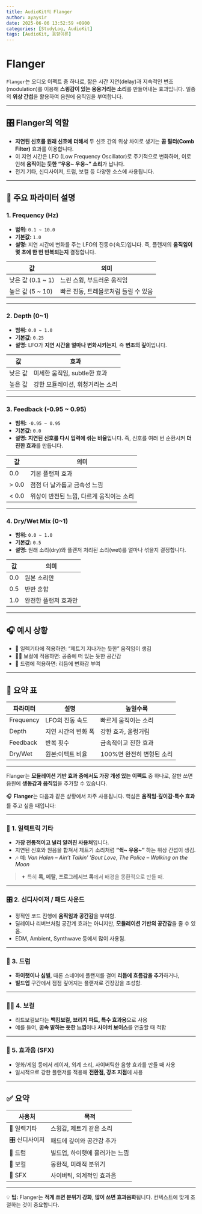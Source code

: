 ```yaml
---
title: AudioKit의 Flanger
author: ayaysir
date: 2025-06-06 13:52:59 +0900
categories: [StudyLog, AudioKit]
tags: [AudioKit, 음향이론]
---
```


# Flanger

`Flanger`는 오디오 이펙트 중 하나로, 짧은 시간 지연(delay)과 지속적인 변조(modulation)를 이용해 **스윙감이 있는 웅웅거리는 소리**를 만들어내는 효과입니다. 일종의 **위상 간섭**을 활용하여 음원에 움직임을 부여합니다.

---

## 🎛️ Flanger의 역할

* **지연된 신호를 원래 신호에 더해서** 두 신호 간의 위상 차이로 생기는 **콤 필터(Comb Filter)** 효과를 이용합니다.
* 이 지연 시간은 LFO (Low Frequency Oscillator)로 주기적으로 변화하며, 이로 인해 **움직이는 듯한 “우웅\~ 우웅\~” 소리**가 납니다.
* 전기 기타, 신디사이저, 드럼, 보컬 등 다양한 소스에 사용됩니다.

---

## 🧪 주요 파라미터 설명

### 1. **Frequency (Hz)**

* **범위:** `0.1 ~ 10.0`
* **기본값:** `1.0`
* **설명:**
  지연 시간에 변화를 주는 LFO의 진동수(속도)입니다.
  즉, 플랜저의 **움직임이 몇 초에 한 번 반복되는지** 결정합니다.

| 값               | 의미                    |
| --------------- | --------------------- |
| 낮은 값 (0.1 \~ 1) | 느린 스윙, 부드러운 움직임       |
| 높은 값 (5 \~ 10)  | 빠른 진동, 트레몰로처럼 들릴 수 있음 |

---

### 2. **Depth (0\~1)**

* **범위:** `0.0 ~ 1.0`
* **기본값:** `0.25`
* **설명:**
  LFO가 **지연 시간을 얼마나 변화시키는지**, 즉 **변조의 깊이**입니다.

| 값    | 효과                  |
| ---- | ------------------- |
| 낮은 값 | 미세한 움직임, subtle한 효과 |
| 높은 값 | 강한 모듈레이션, 휘청거리는 소리  |

---

### 3. **Feedback (-0.95 \~ 0.95)**

* **범위:** `-0.95 ~ 0.95`
* **기본값:** `0.0`
* **설명:**
  **지연된 신호를 다시 입력에 섞는 비율**입니다. 즉, 신호를 여러 번 순환시켜 **더 진한 효과**를 만듭니다.

| 값     | 의미                      |
| ----- | ----------------------- |
| 0.0   | 기본 플랜저 효과               |
| > 0.0 | 점점 더 날카롭고 금속성 느낌        |
| < 0.0 | 위상이 반전된 느낌, 다르게 움직이는 소리 |

---

### 4. **Dry/Wet Mix (0\~1)**

* **범위:** `0.0 ~ 1.0`
* **기본값:** `0.5`
* **설명:**
  원래 소리(dry)와 플랜저 처리된 소리(wet)를 얼마나 섞을지 결정합니다.

| 값   | 의미          |
| --- | ----------- |
| 0.0 | 원본 소리만      |
| 0.5 | 반반 혼합       |
| 1.0 | 완전한 플랜저 효과만 |

---

## 🎧 예시 상황

* 🎸 일렉기타에 적용하면: “제트기 지나가는 듯한” 움직임이 생김
* 🧑‍🎤 보컬에 적용하면: 공중에 떠 있는 듯한 공간감
* 🥁 드럼에 적용하면: 리듬에 변화감 부여

---

## 📝 요약 표

| 파라미터      | 설명          | 높일수록             |
| --------- | ----------- | ---------------- |
| Frequency | LFO의 진동 속도  | 빠르게 움직이는 소리      |
| Depth     | 지연 시간의 변화 폭 | 강한 효과, 울렁거림      |
| Feedback  | 반복 횟수       | 금속적이고 진한 효과      |
| Dry/Wet   | 원본:이펙트 비율   | 100%면 완전히 변형된 소리 |

---

Flanger는 **모듈레이션 기반 효과 중에서도 가장 개성 있는 이펙트** 중 하나로, 잘만 쓰면 음원에 **생동감과 움직임**을 추가할 수 있습니다.

🎧 **Flanger**는 다음과 같은 상황에서 자주 사용됩니다. 핵심은 **움직임·깊이감·특수 효과**를 주고 싶을 때입니다:

---

### 🎸 1. **일렉트릭 기타**

* **가장 전통적이고 널리 알려진 사용처**입니다.
* 지연된 신호와 원음을 합쳐서 제트기 소리처럼 **“쉭\~ 우웅\~”** 하는 위상 간섭이 생김.
* 🎶 예: *Van Halen – Ain’t Talkin’ ’Bout Love*, *The Police – Walking on the Moon*

> ✦ 특히 **록, 메탈, 프로그레시브 록**에서 배경을 몽환적으로 만들 때.

---

### 🎛️ 2. **신디사이저 / 패드 사운드**

* 정적인 코드 진행에 **움직임과 공간감**을 부여함.
* 딜레이나 리버브처럼 공간계 효과는 아니지만, **모듈레이션 기반의 공간감**을 줄 수 있음.
* EDM, Ambient, Synthwave 등에서 많이 사용됨.

---

### 🥁 3. **드럼**

* **하이햇이나 심벌**, 때론 스네어에 플랜저를 걸어 **리듬에 흐름감을 추가**하거나,
* **빌드업** 구간에서 점점 깊어지는 플랜저로 긴장감을 조성함.

---

### 🧑‍🎤 4. **보컬**

* 리드보컬보다는 **백킹보컬, 브리지 파트, 특수 효과용**으로 사용
* 예를 들어, **꿈속 말하는 듯한 느낌**이나 **사이버 보이스**를 연출할 때 적합

---

### 🧪 5. **효과음 (SFX)**

* 영화/게임 등에서 레이저, 외계 소리, 사이버틱한 음향 효과를 만들 때 사용
* 일시적으로 강한 플랜저를 적용해 **전환점, 강조 지점**에 사용

---

## ✅ 요약

| 사용처       | 목적                |
| --------- | ----------------- |
| 🎸 일렉기타   | 스윙감, 제트기 같은 소리    |
| 🎛️ 신디사이저 | 패드에 깊이와 공간감 추가    |
| 🥁 드럼     | 빌드업, 하이햇에 흘러가는 느낌 |
| 🎤 보컬     | 몽환적, 미래적 분위기      |
| 🧪 SFX    | 사이버틱, 외계적인 효과음    |

---

💡 **팁:** Flanger는 **적게 쓰면 분위기 강화**, **많이 쓰면 효과음화**됩니다. 컨텍스트에 맞게 조절하는 것이 중요합니다.
